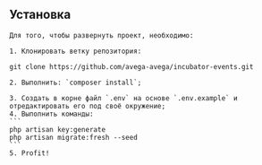 ## Установка
   
    Для того, чтобы развернуть проект, необходимо:
    
    1. Клонировать ветку репозитория:
   ```
   git clone https://github.com/avega-avega/incubator-events.git
   ```
    2. Выполнить: `composer install`;
    
    3. Создать в корне файл `.env` на основе `.env.example` и отредактировать его под своё окружение; 
    4. Выполнить команды: 
    ```
    php artisan key:generate
    php artisan migrate:fresh --seed
    ```
    5. Profit! 
